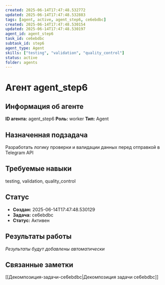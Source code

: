 ```yaml
---
created: 2025-06-14T17:47:48.532772
updated: 2025-06-14T17:47:48.532883
tags: [agent, active, agent_step6, ce6ebdbc]
created: 2025-06-14T17:47:48.530154
updated: 2025-06-14T17:47:48.530197
agent_id: agent_step6
task_id: ce6ebdbc
subtask_id: step6
agent_type: Agent
skills: ["testing", "validation", "quality_control"]
status: active
folder: agents
---
```


# Агент agent_step6

## Информация об агенте

**ID агента:** agent_step6
**Роль:** worker
**Тип:** Agent

## Назначенная подзадача
Разработать логику проверки и валидации данных перед отправкой в Telegram API

## Требуемые навыки
testing, validation, quality_control

## Статус
- **Создан:** 2025-06-14T17:47:48.530129
- **Задача:** ce6ebdbc
- **Статус:** Активен

## Результаты работы
*Результаты будут добавлены автоматически*

## Связанные заметки

[[Декомпозиция-задачи-ce6ebdbc|Декомпозиция задачи ce6ebdbc]]